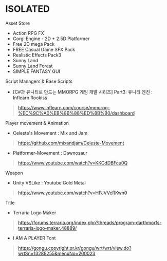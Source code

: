# ISOLATED
Asset Store
- Action RPG FX
- Corgi Engine - 2D + 2.5D Platformer
- Free 2D mega Pack
- FREE Casual Game SFX Pack
- Realistic Effects Pack3
- Sunny Land
- Sunny Land Forest
- SIMPLE FANTASY GUI

Script
Managers & Base Scripts
- [C#과 유니티로 만드는 MMORPG 게임 개발 시리즈] Part3: 유니티 엔진 : Inflearn Rookiss
> https://www.inflearn.com/course/mmorpg-%EC%9C%A0%EB%8B%88%ED%8B%B0/dashboard

Player movement & Animation
- Celeste's Movement : Mix and Jam
> https://github.com/mixandjam/Celeste-Movement
- Platformer-Movement : Dawnosaur
> https://www.youtube.com/watch?v=KKGdDBFcu0Q

Weapon
- Unity VSLike : Youtube Gold Metal
> https://www.youtube.com/watch?v=HPJVVcRKwn0

Title
- Terraria Logo Maker
> https://forums.terraria.org/index.php?threads/program-darthmorfs-terraria-logo-maker.48889/
- I AM A PLAYER Font
> https://gongu.copyright.or.kr/gongu/wrt/wrt/view.do?wrtSn=13288255&menuNo=200023
